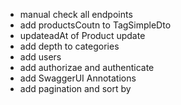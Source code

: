 - manual check all endpoints
- add productsCoutn to TagSimpleDto
- updateadAt of Product update
- add depth to categories
- add users
- add authorizae and authenticate
- add SwaggerUI Annotations
- add pagination and sort by